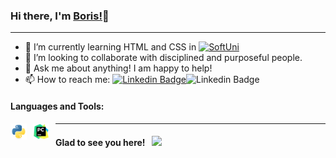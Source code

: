 ### Hi there, I'm [Boris!](https://github.com/BorisBorisow)👋
---
- 🌱 I’m currently learning HTML and CSS in <a href="https://softuni.bg/" target="_blank"><img src="https://github.com/BorisBorisow/BorisBorisow/commit/504bc3ccf5e727acdeb8e73644c43493ff2714af#diff-20cb193ad0fd691368955dd9084b06ba91fa14b5864739efb0d8b718d204bbf6" alt="SoftUni" height="60px" width="217px" ></a>
- 👯 I’m looking to collaborate with disciplined and purposeful people.
- 💬 Ask me about anything! I am happy to help! 
- 📫 How to reach me: [![Linkedin Badge](https://img.shields.io/badge/-LinkedIn-0e76a8?style=flat-square&logo=Linkedin&logoColor=white)](https://www.linkedin.com/in/boris-borisov-533238261/)![Linkedin Badge](https://img.shields.io/badge/E--Mail-b__borisov%40gmx.de-red)

#### Languages and Tools:
<img align="left" alt="Python" width="26px" src="https://github.com/devicons/devicon/blob/v2.14.0/icons/python/python-original.svg" style="padding-right:10px;" />
<img align="left" alt="PyCharm" width="26px" src="https://github.com/devicons/devicon/blob/v2.14.0/icons/pycharm/pycharm-original.svg" style="padding-right:10px;" />

---

#### Glad to see you here! &nbsp; ![](https://visitcount.itsvg.in/api?id=Borrisow&label=Profile%20Views&color=6&icon=0&pretty=false)



